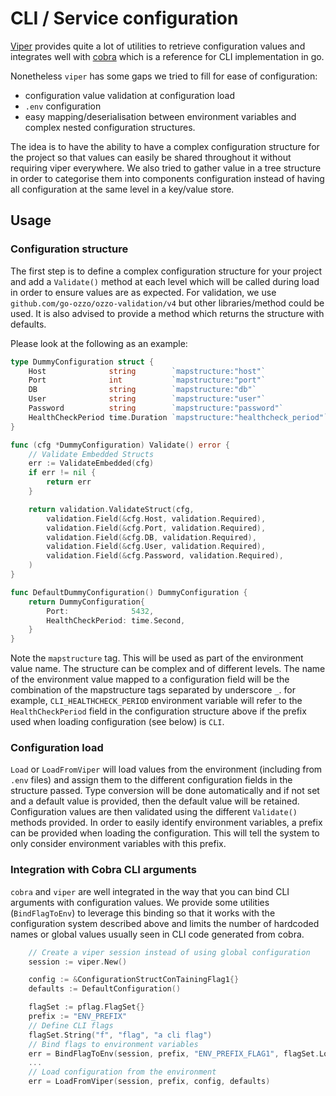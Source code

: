 <!--
Copyright (C) 2020-2021 Arm Limited or its affiliates and Contributors. All rights reserved.
SPDX-License-Identifier: Apache-2.0
-->
# CLI / Service configuration

[Viper](https://github.com/spf13/viper) provides quite a lot of utilities to retrieve configuration values and integrates well with [cobra](https://github.com/spf13/cobra) which is a reference for CLI implementation in go.

Nonetheless `viper` has some gaps we tried to fill for ease of configuration:
- configuration value validation at configuration load
- `.env` configuration
- easy mapping/deserialisation between environment variables and complex nested configuration structures.

The idea is to have the ability to have a complex configuration structure for the project so that values can easily be shared throughout it without requiring viper everywhere. We also tried to gather value in a tree structure in order to categorise them into components configuration instead of having all configuration at the same level in a key/value store. 

## Usage
### Configuration structure
The first step is to define a complex configuration structure for your project and add a `Validate()` method at each level which will be called during load in order to ensure values are as expected.
For validation, we use `github.com/go-ozzo/ozzo-validation/v4` but other libraries/method could be used. It is also advised to provide a method which returns the structure with defaults.

Please look at the following as an example:

```go
type DummyConfiguration struct {
	Host              string        `mapstructure:"host"`
	Port              int           `mapstructure:"port"`
	DB                string        `mapstructure:"db"`
	User              string        `mapstructure:"user"`
	Password          string        `mapstructure:"password"`
	HealthCheckPeriod time.Duration `mapstructure:"healthcheck_period"`
}

func (cfg *DummyConfiguration) Validate() error {
	// Validate Embedded Structs
	err := ValidateEmbedded(cfg)
	if err != nil {
		return err
	}

	return validation.ValidateStruct(cfg,
		validation.Field(&cfg.Host, validation.Required),
		validation.Field(&cfg.Port, validation.Required),
		validation.Field(&cfg.DB, validation.Required),
		validation.Field(&cfg.User, validation.Required),
		validation.Field(&cfg.Password, validation.Required),
	)
}

func DefaultDummyConfiguration() DummyConfiguration {
	return DummyConfiguration{
		Port:              5432,
		HealthCheckPeriod: time.Second,
	}
}
```
Note the `mapstructure` tag. This will be used as part of the environment value name.
The structure can be complex and of different levels. The name of the environment value mapped to a configuration field will be the combination of the mapstructure tags separated by underscore `_`.
for example, `CLI_HEALTHCHECK_PERIOD` environment variable will refer to the `HealthCheckPeriod` field in the configuration structure above if the prefix used when loading configuration (see below) is `CLI`.


### Configuration load
`Load` or `LoadFromViper` will load values from the environment (including from `.env` files) and assign them to the different configuration fields in the structure passed. Type conversion will be done automatically and if not set and a default value is provided, then the default value will be retained.
Configuration values are then validated using the different `Validate()` methods provided.
In order to easily identify environment variables, a prefix can be provided when loading the configuration. This will tell the system to only consider environment variables with this prefix.

### Integration with Cobra CLI arguments
`cobra` and `viper` are well integrated in the way that you can bind CLI arguments with configuration values.
We provide some utilities (`BindFlagToEnv`) to leverage this binding so that it works with the configuration system described above and limits the number of hardcoded names or global values usually seen in CLI code generated from cobra.
```go
    // Create a viper session instead of using global configuration
	session := viper.New()

	config := &ConfigurationStructConTainingFlag1{}
	defaults := DefaultConfiguration()

	flagSet := pflag.FlagSet{}
	prefix := "ENV_PREFIX"
    // Define CLI flags
	flagSet.String("f", "flag", "a cli flag")
    // Bind flags to environment variables
	err = BindFlagToEnv(session, prefix, "ENV_PREFIX_FLAG1", flagSet.Lookup("flag"))
    ...
    // Load configuration from the environment
    err = LoadFromViper(session, prefix, config, defaults)
```




